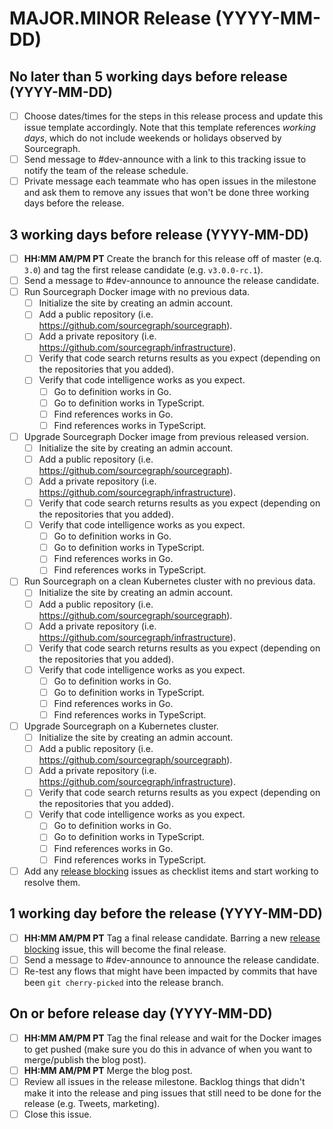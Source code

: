 <!--
This template is used for our monthly major/minor releases of Sourcegraph.
It is not used for patch releases.
-->

# MAJOR.MINOR Release (YYYY-MM-DD)

## No later than 5 working days before release (YYYY-MM-DD)

- [ ] Choose dates/times for the steps in this release process and update this issue template accordingly. Note that this template references _working days_, which do not include weekends or holidays observed by Sourcegraph.
- [ ] Send message to #dev-announce with a link to this tracking issue to notify the team of the release schedule.
- [ ] Private message each teammate who has open issues in the milestone and ask them to remove any issues that won't be done three working days before the release.

## 3 working days before release (YYYY-MM-DD)

- [ ] **HH:MM AM/PM PT** Create the branch for this release off of master (e.q. `3.0`) and tag the first release candidate (e.g. `v3.0.0-rc.1`).
- [ ] Send a message to #dev-announce to announce the release candidate.
- [ ] Run Sourcegraph Docker image with no previous data.
    - [ ] Initialize the site by creating an admin account.
    - [ ] Add a public repository (i.e. https://github.com/sourcegraph/sourcegraph).
    - [ ] Add a private repository (i.e. https://github.com/sourcegraph/infrastructure).
    - [ ] Verify that code search returns results as you expect (depending on the repositories that you added).
    - [ ] Verify that code intelligence works as you expect.
        - [ ] Go to definition works in Go.
        - [ ] Go to definition works in TypeScript.
        - [ ] Find references works in Go.
        - [ ] Find references works in TypeScript.
- [ ] Upgrade Sourcegraph Docker image from previous released version.
    - [ ] Initialize the site by creating an admin account.
    - [ ] Add a public repository (i.e. https://github.com/sourcegraph/sourcegraph).
    - [ ] Add a private repository (i.e. https://github.com/sourcegraph/infrastructure).
    - [ ] Verify that code search returns results as you expect (depending on the repositories that you added).
    - [ ] Verify that code intelligence works as you expect.
        - [ ] Go to definition works in Go.
        - [ ] Go to definition works in TypeScript.
        - [ ] Find references works in Go.
        - [ ] Find references works in TypeScript.
- [ ] Run Sourcegraph on a clean Kubernetes cluster with no previous data.
    - [ ] Initialize the site by creating an admin account.
    - [ ] Add a public repository (i.e. https://github.com/sourcegraph/sourcegraph).
    - [ ] Add a private repository (i.e. https://github.com/sourcegraph/infrastructure).
    - [ ] Verify that code search returns results as you expect (depending on the repositories that you added).
    - [ ] Verify that code intelligence works as you expect.
        - [ ] Go to definition works in Go.
        - [ ] Go to definition works in TypeScript.
        - [ ] Find references works in Go.
        - [ ] Find references works in TypeScript.
- [ ] Upgrade Sourcegraph on a Kubernetes cluster.
    - [ ] Initialize the site by creating an admin account.
    - [ ] Add a public repository (i.e. https://github.com/sourcegraph/sourcegraph).
    - [ ] Add a private repository (i.e. https://github.com/sourcegraph/infrastructure).
    - [ ] Verify that code search returns results as you expect (depending on the repositories that you added).
    - [ ] Verify that code intelligence works as you expect.
        - [ ] Go to definition works in Go.
        - [ ] Go to definition works in TypeScript.
        - [ ] Find references works in Go.
        - [ ] Find references works in TypeScript.
- [ ] Add any [release blocking](releases.md#blocking) issues as checklist items and start working to resolve them.

## 1 working day before the release (YYYY-MM-DD)

- [ ] **HH:MM AM/PM PT** Tag a final release candidate. Barring a new [release blocking](releases.md#blocking) issue, this will become the final release.
- [ ] Send a message to #dev-announce to announce the release candidate.
- [ ] Re-test any flows that might have been impacted by commits that have been `git cherry-picked` into the release branch.

## On or before release day (YYYY-MM-DD)

- [ ] **HH:MM AM/PM PT** Tag the final release and wait for the Docker images to get pushed (make sure you do this in advance of when you want to merge/publish the blog post).
- [ ] **HH:MM AM/PM PT** Merge the blog post.
- [ ] Review all issues in the release milestone. Backlog things that didn't make it into the release and ping issues that still need to be done for the release (e.g. Tweets, marketing).
- [ ] Close this issue.
